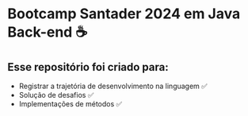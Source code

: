 # Bootcamp Santader 2024 em Java Back-end :coffee:
## Esse repositório foi criado para:
 -  Registrar a trajetória de desenvolvimento na linguagem :white_check_mark:
 - Solução de desafios :white_check_mark:
 - Implementações de métodos :white_check_mark:
